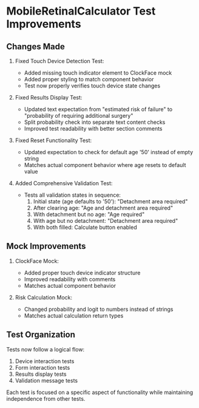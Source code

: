 # MobileRetinalCalculator Test Improvements

## Changes Made

1. Fixed Touch Device Detection Test:
   - Added missing touch indicator element to ClockFace mock
   - Added proper styling to match component behavior
   - Test now properly verifies touch device state changes

2. Fixed Results Display Test:
   - Updated text expectation from "estimated risk of failure" to "probability of requiring additional surgery"
   - Split probability check into separate text content checks
   - Improved test readability with better section comments

3. Fixed Reset Functionality Test:
   - Updated expectation to check for default age '50' instead of empty string
   - Matches actual component behavior where age resets to default value

4. Added Comprehensive Validation Test:
   - Tests all validation states in sequence:
     1. Initial state (age defaults to '50'): "Detachment area required"
     2. After clearing age: "Age and detachment area required"
     3. With detachment but no age: "Age required"
     4. With age but no detachment: "Detachment area required"
     5. With both filled: Calculate button enabled

## Mock Improvements

1. ClockFace Mock:
   - Added proper touch device indicator structure
   - Improved readability with comments
   - Matches actual component behavior

2. Risk Calculation Mock:
   - Changed probability and logit to numbers instead of strings
   - Matches actual calculation return types

## Test Organization

Tests now follow a logical flow:
1. Device interaction tests
2. Form interaction tests
3. Results display tests
4. Validation message tests

Each test is focused on a specific aspect of functionality while maintaining independence from other tests.
